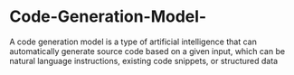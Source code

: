 # Code-Generation-Model-
A code generation model is a type of artificial intelligence that can automatically generate source code based on a given input, which can be natural language instructions, existing code snippets, or structured data
